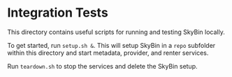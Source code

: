 # Integration Tests

This directory contains useful scripts for running and testing SkyBin locally. 

To get started, run `setup.sh &`. This will setup SkyBin in a `repo` subfolder within 
this directory and start metadata, provider, and renter services. 

Run `teardown.sh` to stop the services and delete the SkyBin setup.
